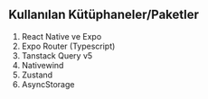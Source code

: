 ## Kullanılan Kütüphaneler/Paketler

1. React Native ve Expo
2. Expo Router (Typescript)
3. Tanstack Query v5
4. Nativewind
5. Zustand
6. AsyncStorage


